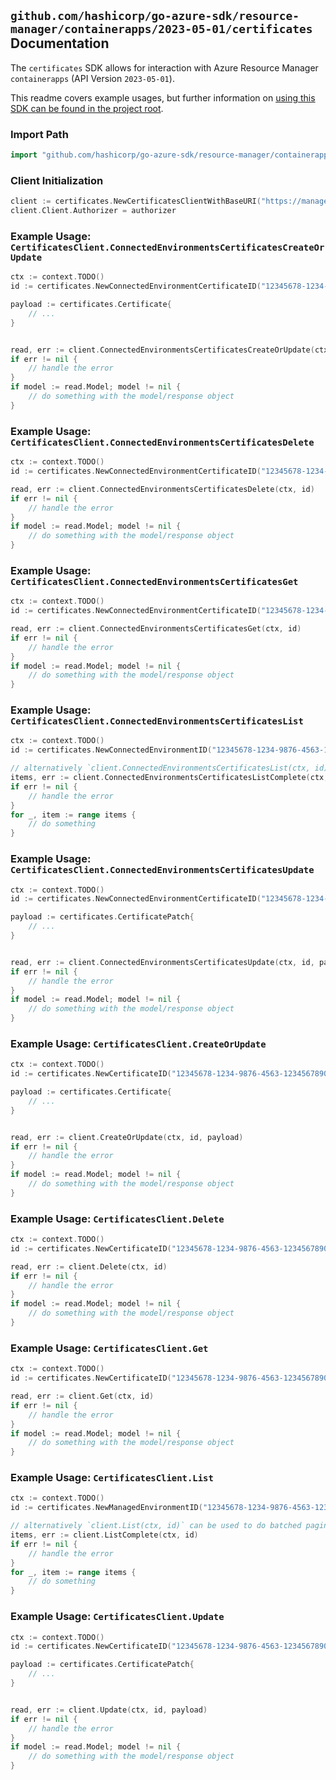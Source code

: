 
## `github.com/hashicorp/go-azure-sdk/resource-manager/containerapps/2023-05-01/certificates` Documentation

The `certificates` SDK allows for interaction with Azure Resource Manager `containerapps` (API Version `2023-05-01`).

This readme covers example usages, but further information on [using this SDK can be found in the project root](https://github.com/hashicorp/go-azure-sdk/tree/main/docs).

### Import Path

```go
import "github.com/hashicorp/go-azure-sdk/resource-manager/containerapps/2023-05-01/certificates"
```


### Client Initialization

```go
client := certificates.NewCertificatesClientWithBaseURI("https://management.azure.com")
client.Client.Authorizer = authorizer
```


### Example Usage: `CertificatesClient.ConnectedEnvironmentsCertificatesCreateOrUpdate`

```go
ctx := context.TODO()
id := certificates.NewConnectedEnvironmentCertificateID("12345678-1234-9876-4563-123456789012", "example-resource-group", "connectedEnvironmentName", "certificateName")

payload := certificates.Certificate{
	// ...
}


read, err := client.ConnectedEnvironmentsCertificatesCreateOrUpdate(ctx, id, payload)
if err != nil {
	// handle the error
}
if model := read.Model; model != nil {
	// do something with the model/response object
}
```


### Example Usage: `CertificatesClient.ConnectedEnvironmentsCertificatesDelete`

```go
ctx := context.TODO()
id := certificates.NewConnectedEnvironmentCertificateID("12345678-1234-9876-4563-123456789012", "example-resource-group", "connectedEnvironmentName", "certificateName")

read, err := client.ConnectedEnvironmentsCertificatesDelete(ctx, id)
if err != nil {
	// handle the error
}
if model := read.Model; model != nil {
	// do something with the model/response object
}
```


### Example Usage: `CertificatesClient.ConnectedEnvironmentsCertificatesGet`

```go
ctx := context.TODO()
id := certificates.NewConnectedEnvironmentCertificateID("12345678-1234-9876-4563-123456789012", "example-resource-group", "connectedEnvironmentName", "certificateName")

read, err := client.ConnectedEnvironmentsCertificatesGet(ctx, id)
if err != nil {
	// handle the error
}
if model := read.Model; model != nil {
	// do something with the model/response object
}
```


### Example Usage: `CertificatesClient.ConnectedEnvironmentsCertificatesList`

```go
ctx := context.TODO()
id := certificates.NewConnectedEnvironmentID("12345678-1234-9876-4563-123456789012", "example-resource-group", "connectedEnvironmentName")

// alternatively `client.ConnectedEnvironmentsCertificatesList(ctx, id)` can be used to do batched pagination
items, err := client.ConnectedEnvironmentsCertificatesListComplete(ctx, id)
if err != nil {
	// handle the error
}
for _, item := range items {
	// do something
}
```


### Example Usage: `CertificatesClient.ConnectedEnvironmentsCertificatesUpdate`

```go
ctx := context.TODO()
id := certificates.NewConnectedEnvironmentCertificateID("12345678-1234-9876-4563-123456789012", "example-resource-group", "connectedEnvironmentName", "certificateName")

payload := certificates.CertificatePatch{
	// ...
}


read, err := client.ConnectedEnvironmentsCertificatesUpdate(ctx, id, payload)
if err != nil {
	// handle the error
}
if model := read.Model; model != nil {
	// do something with the model/response object
}
```


### Example Usage: `CertificatesClient.CreateOrUpdate`

```go
ctx := context.TODO()
id := certificates.NewCertificateID("12345678-1234-9876-4563-123456789012", "example-resource-group", "environmentName", "certificateName")

payload := certificates.Certificate{
	// ...
}


read, err := client.CreateOrUpdate(ctx, id, payload)
if err != nil {
	// handle the error
}
if model := read.Model; model != nil {
	// do something with the model/response object
}
```


### Example Usage: `CertificatesClient.Delete`

```go
ctx := context.TODO()
id := certificates.NewCertificateID("12345678-1234-9876-4563-123456789012", "example-resource-group", "environmentName", "certificateName")

read, err := client.Delete(ctx, id)
if err != nil {
	// handle the error
}
if model := read.Model; model != nil {
	// do something with the model/response object
}
```


### Example Usage: `CertificatesClient.Get`

```go
ctx := context.TODO()
id := certificates.NewCertificateID("12345678-1234-9876-4563-123456789012", "example-resource-group", "environmentName", "certificateName")

read, err := client.Get(ctx, id)
if err != nil {
	// handle the error
}
if model := read.Model; model != nil {
	// do something with the model/response object
}
```


### Example Usage: `CertificatesClient.List`

```go
ctx := context.TODO()
id := certificates.NewManagedEnvironmentID("12345678-1234-9876-4563-123456789012", "example-resource-group", "environmentName")

// alternatively `client.List(ctx, id)` can be used to do batched pagination
items, err := client.ListComplete(ctx, id)
if err != nil {
	// handle the error
}
for _, item := range items {
	// do something
}
```


### Example Usage: `CertificatesClient.Update`

```go
ctx := context.TODO()
id := certificates.NewCertificateID("12345678-1234-9876-4563-123456789012", "example-resource-group", "environmentName", "certificateName")

payload := certificates.CertificatePatch{
	// ...
}


read, err := client.Update(ctx, id, payload)
if err != nil {
	// handle the error
}
if model := read.Model; model != nil {
	// do something with the model/response object
}
```
